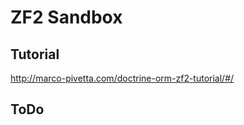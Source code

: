 ZF2 Sandbox
===========


Tutorial
------------
http://marco-pivetta.com/doctrine-orm-zf2-tutorial/#/


ToDo
------------
